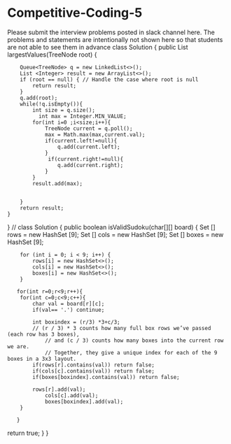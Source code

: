 # Competitive-Coding-5

Please submit the interview problems posted in slack channel here. The problems and statements are intentionally not shown here so that students are not able to see them in advance 
class Solution {
    public List<Integer> largestValues(TreeNode root) {
         
        Queue<TreeNode> q = new LinkedList<>();
        List <Integer> result = new ArrayList<>();
        if (root == null) { // Handle the case where root is null
            return result;
        }
        q.add(root);
        while(!q.isEmpty()){
            int size = q.size();
              int max = Integer.MIN_VALUE;
            for(int i=0 ;i<size;i++){
                TreeNode current = q.poll();
                max = Math.max(max,current.val);
                if(current.left!=null){
                    q.add(current.left);
                }
                 if(current.right!=null){
                    q.add(current.right);
                }
            }
            result.add(max);
            

        }
        return result;
    }
}
//
class Solution {
    public boolean isValidSudoku(char[][] board) {
       Set <Character> [] rows = new HashSet [9];
       Set <Character> [] cols = new HashSet [9];
       Set <Character> [] boxes = new HashSet [9];

        for (int i = 0; i < 9; i++) {
            rows[i] = new HashSet<>();
            cols[i] = new HashSet<>();
            boxes[i] = new HashSet<>();
        }

       for(int r=0;r<9;r++){
        for(int c=0;c<9;c++){
            char val = board[r][c];
            if(val== '.') continue;

            int boxindex = (r/3) *3+c/3;
            // (r / 3) * 3 counts how many full box rows we’ve passed (each row has 3 boxes),
                // and (c / 3) counts how many boxes into the current row we are.
                // Together, they give a unique index for each of the 9 boxes in a 3x3 layout.
            if(rows[r].contains(val)) return false;
            if(cols[c].contains(val)) return false;
            if(boxes[boxindex].contains(val)) return false;

            rows[r].add(val);
                cols[c].add(val);
                boxes[boxindex].add(val);
        }
     
       }

   return true;
    }
}
